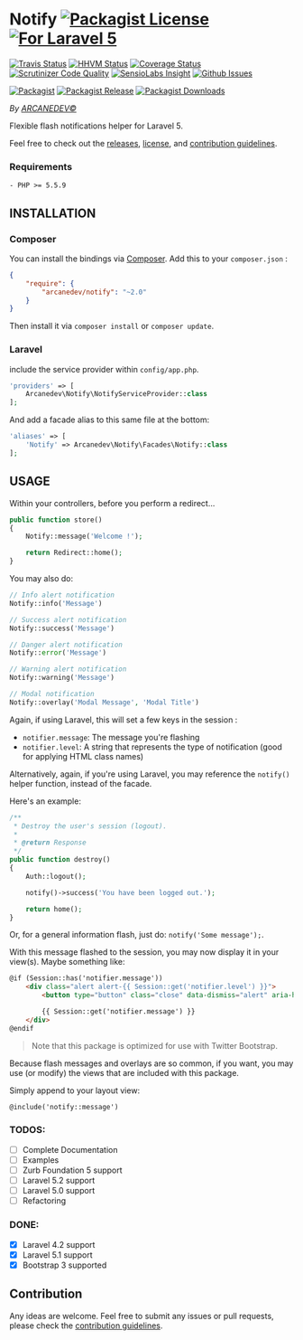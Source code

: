 # Notify [![Packagist License][badge_license]](LICENSE.md) [![For Laravel 5][badge_laravel]](https://github.com/ARCANEDEV/Notify)

[![Travis Status][badge_build]](https://travis-ci.org/ARCANEDEV/Notify)
[![HHVM Status][badge_hhvm]](http://hhvm.h4cc.de/package/arcanedev/notify)
[![Coverage Status][badge_coverage]](https://scrutinizer-ci.com/g/ARCANEDEV/Notify/?branch=master)
[![Scrutinizer Code Quality][badge_quality]](https://scrutinizer-ci.com/g/ARCANEDEV/Notify/?branch=master)
[![SensioLabs Insight][badge_insight]](https://insight.sensiolabs.com/projects/fd28f55f-20e1-48d2-aa63-18a0857d4fae)
[![Github Issues][badge_issues]](https://github.com/ARCANEDEV/Notify/issues)

[![Packagist][badge_package]](https://packagist.org/packages/arcanedev/notify)
[![Packagist Release][badge_release]](https://packagist.org/packages/arcanedev/notify)
[![Packagist Downloads][badge_downloads]](https://packagist.org/packages/arcanedev/notify)

[badge_license]:   http://img.shields.io/packagist/l/arcanedev/notify.svg?style=flat-square
[badge_laravel]:   https://img.shields.io/badge/For%20Laravel-5.x-orange.svg?style=flat-square

[badge_build]:     http://img.shields.io/travis/ARCANEDEV/Notify.svg?style=flat-square
[badge_hhvm]:      https://img.shields.io/hhvm/arcanedev/notify.svg?style=flat-square
[badge_coverage]:  https://img.shields.io/scrutinizer/coverage/g/ARCANEDEV/Notify.svg?style=flat-square
[badge_quality]:   https://img.shields.io/scrutinizer/g/ARCANEDEV/Notify.svg?style=flat-square
[badge_insight]:   https://img.shields.io/sensiolabs/i/fd28f55f-20e1-48d2-aa63-18a0857d4fae.svg?style=flat-square
[badge_issues]:    http://img.shields.io/github/issues/ARCANEDEV/Notify.svg?style=flat-square

[badge_package]:   https://img.shields.io/badge/package-arcanedev/notify-blue.svg?style=flat-square
[badge_release]:   https://img.shields.io/packagist/v/arcanedev/notify.svg?style=flat-square
[badge_downloads]: https://img.shields.io/packagist/dt/arcanedev/notify.svg?style=flat-square

*By [ARCANEDEV&copy;](http://www.arcanedev.net/)*

Flexible flash notifications helper for Laravel 5.

Feel free to check out the [releases](https://github.com/ARCANEDEV/Notify/releases), [license](LICENSE.md), and [contribution guidelines](CONTRIBUTING.md).

### Requirements

    - PHP >= 5.5.9

## INSTALLATION

### Composer

You can install the bindings via [Composer](http://getcomposer.org/). Add this to your `composer.json` :

```json
{
    "require": {
        "arcanedev/notify": "~2.0"
    }
}
```

Then install it via `composer install` or `composer update`.

### Laravel

include the service provider within `config/app.php`.

```php
'providers' => [
    Arcanedev\Notify\NotifyServiceProvider::class
];
```

And add a facade alias to this same file at the bottom:

```php
'aliases' => [
    'Notify' => Arcanedev\Notify\Facades\Notify::class
];
```

## USAGE

Within your controllers, before you perform a redirect...

```php
public function store()
{
    Notify::message('Welcome !');

    return Redirect::home();
}
```

You may also do:

```php
// Info alert notification
Notify::info('Message')

// Success alert notification
Notify::success('Message')

// Danger alert notification
Notify::error('Message')

// Warning alert notification
Notify::warning('Message')

// Modal notification
Notify::overlay('Modal Message', 'Modal Title')
```

Again, if using Laravel, this will set a few keys in the session :

  - `notifier.message`: The message you're flashing
  - `notifier.level`: A string that represents the type of notification (good for applying HTML class names)

Alternatively, again, if you're using Laravel, you may reference the `notify()` helper function, instead of the facade.

Here's an example:

```php
/**
 * Destroy the user's session (logout).
 *
 * @return Response
 */
public function destroy()
{
    Auth::logout();

    notify()->success('You have been logged out.');

    return home();
}
```

Or, for a general information flash, just do: `notify('Some message');`.

With this message flashed to the session, you may now display it in your view(s). Maybe something like:

```html
@if (Session::has('notifier.message'))
    <div class="alert alert-{{ Session::get('notifier.level') }}">
        <button type="button" class="close" data-dismiss="alert" aria-hidden="true">&times;</button>

        {{ Session::get('notifier.message') }}
    </div>
@endif
```

> Note that this package is optimized for use with Twitter Bootstrap.

Because flash messages and overlays are so common, if you want, you may use (or modify) the views that are included with this package.

Simply append to your layout view:

```html
@include('notify::message')
```

### TODOS:

  - [ ] Complete Documentation
  - [ ] Examples
  - [ ] Zurb Foundation 5 support
  - [ ] Laravel 5.2 support
  - [ ] Laravel 5.0 support
  - [ ] Refactoring

### DONE:
  - [x] Laravel 4.2 support
  - [x] Laravel 5.1 support
  - [x] Bootstrap 3 supported

## Contribution

Any ideas are welcome. Feel free to submit any issues or pull requests, please check the [contribution guidelines](CONTRIBUTING.md).
